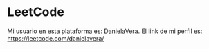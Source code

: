 # LeetCode
Mi usuario en esta plataforma es: DanielaVera. El link de mi perfil es: https://leetcode.com/danielavera/
